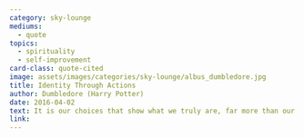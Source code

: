 ```yaml
---
category: sky-lounge
mediums:
  - quote
topics:
  - spirituality
  - self-improvement
card-class: quote-cited
image: assets/images/categories/sky-lounge/albus_dumbledore.jpg
title: Identity Through Actions
author: Dumbledore (Harry Potter)
date: 2016-04-02
text: It is our choices that show what we truly are, far more than our abilities.
link:
---
```

